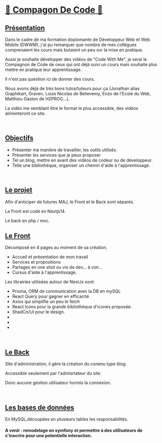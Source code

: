 <h1><u>🤝 Compagon De Code 🤝</u></h1>

<h2><u>Présentation</u></h2>
<p>
    Dans le cadre de ma formation doplomante de Développeur Web et Web Mobile
    (DWWM), j'ai pu remarquer que nombre de mes collègues comprenaient les
    cours mais butaient un peu sur la mise en pratique.
</p>
<p>
    Aussi je souhaite développer des vidéos de "Code With Me", je
    serai le Compagnon de Code de ceux qui ont déjà suivi un cours mais
    souhaite plus mettre en pratique leur apprentissage.
</p>
<p>Il n'est pas question ici de donner des cours.</p>
<p>
    Nous avons déjà de très bons tutos/tuteurs pour ça (Jonathan alias
    Graphikart, Graven, Louis Nicolas de Believemy, Enzo de l'Ecole du Web,
    Matthieu Gaston de H2PROG...).
</p>
<p>
    La vidéo me semblant être le format le plus accessible, des vidéos
    alimenteront ce site.
</p>
<br />

<h2><u>Objectifs</u></h2>
<ul>
    <li>Présenter ma manière de travailler, les outils utilisés.</li>
    <li>Présenter les services que je peux proposer</li>
    <li>
    Tel un blog, mettre en avant des vidéos de codeur ou de développeur.
    </li>
    <li>
    Telle une bibliothèque, organiser un chemin d'aide à l'apprentissage.
    </li>
</ul>
<br />
<h2><u>Le projet</u></h2>
<p>Afin d'anticiper de futures MAJ, le Front et le Back sont séparés.</p>
<p>Le Front est codé en Nextjs14.</p>
<p>Le back en php / mvc.</p>

<h2><u>Le Front</u></h2>

<p>Décomposé en 4 pages au moment de sa création.</p>
<ul>
    <li>Accueil et présentation de mon travail</li>
    <li>Services et propositions</li>
    <li>Partages en one shot ou vie de dev... à voir...</li>
    <li>Cursus d'aide à l'apprentissage.</li>
</ul>

<p>Les librairies utilisées autour de NextJs sont:</p>
<ul>
    <li>Prisma, ORM de communication avec la DB en mySQL</li>
    <li>React Query pour gagner en efficacité</li>
    <li>Axios qui simplifie un peu le fetch</li>
    <li>React Icons pour la grande bibliothèque d'icones proposée.</li>
    <li>ShadCn/UI pour le design.</li>
    <li></li>
    <li></li>
    <li></li>
</ul>

<br />
<h2><u>Le Back</u></h2>
<p>Site d'administration, il gère la création du conenu type blog.</p>
<p>Accessible seulement par l'admisrtateur du site.</p>
<p>Donc aucune gestion utilisateur hormis la connexion.</p>

<br />
<h2><u>Les bases de données</u></h2>
<p>
    En MySQL,découpées en plusieurs tables les responsabilités.
</p>

<h4>A venir : remodelage en symfony et permettre à des utilisateurs de s'inscrire pour une potentielle interaction.</h4>
